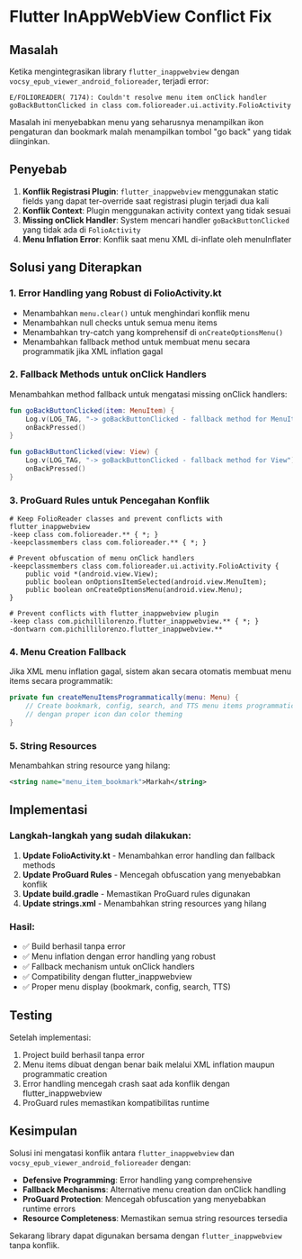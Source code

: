 # Flutter InAppWebView Conflict Fix

## Masalah

Ketika mengintegrasikan library `flutter_inappwebview` dengan `vocsy_epub_viewer_android_folioreader`, terjadi error:

```
E/FOLIOREADER( 7174): Couldn't resolve menu item onClick handler goBackButtonClicked in class com.folioreader.ui.activity.FolioActivity
```

Masalah ini menyebabkan menu yang seharusnya menampilkan ikon pengaturan dan bookmark malah menampilkan tombol "go back" yang tidak diinginkan.

## Penyebab

1. **Konflik Registrasi Plugin**: `flutter_inappwebview` menggunakan static fields yang dapat ter-override saat registrasi plugin terjadi dua kali
2. **Konflik Context**: Plugin menggunakan activity context yang tidak sesuai
3. **Missing onClick Handler**: System mencari handler `goBackButtonClicked` yang tidak ada di `FolioActivity`
4. **Menu Inflation Error**: Konflik saat menu XML di-inflate oleh menuInflater

## Solusi yang Diterapkan

### 1. **Error Handling yang Robust di FolioActivity.kt**

- Menambahkan `menu.clear()` untuk menghindari konflik menu
- Menambahkan null checks untuk semua menu items
- Menambahkan try-catch yang komprehensif di `onCreateOptionsMenu()`
- Menambahkan fallback method untuk membuat menu secara programmatik jika XML inflation gagal

### 2. **Fallback Methods untuk onClick Handlers**

Menambahkan method fallback untuk mengatasi missing onClick handlers:

```kotlin
fun goBackButtonClicked(item: MenuItem) {
    Log.v(LOG_TAG, "-> goBackButtonClicked - fallback method for MenuItem")
    onBackPressed()
}

fun goBackButtonClicked(view: View) {
    Log.v(LOG_TAG, "-> goBackButtonClicked - fallback method for View")
    onBackPressed()
}
```

### 3. **ProGuard Rules untuk Pencegahan Konflik**

```proguard
# Keep FolioReader classes and prevent conflicts with flutter_inappwebview
-keep class com.folioreader.** { *; }
-keepclassmembers class com.folioreader.** { *; }

# Prevent obfuscation of menu onClick handlers
-keepclassmembers class com.folioreader.ui.activity.FolioActivity {
    public void *(android.view.View);
    public boolean onOptionsItemSelected(android.view.MenuItem);
    public boolean onCreateOptionsMenu(android.view.Menu);
}

# Prevent conflicts with flutter_inappwebview plugin
-keep class com.pichillilorenzo.flutter_inappwebview.** { *; }
-dontwarn com.pichillilorenzo.flutter_inappwebview.**
```

### 4. **Menu Creation Fallback**

Jika XML menu inflation gagal, sistem akan secara otomatis membuat menu items secara programmatik:

```kotlin
private fun createMenuItemsProgrammatically(menu: Menu) {
    // Create bookmark, config, search, and TTS menu items programmatically
    // dengan proper icon dan color theming
}
```

### 5. **String Resources**

Menambahkan string resource yang hilang:

```xml
<string name="menu_item_bookmark">Markah</string>
```

## Implementasi

### Langkah-langkah yang sudah dilakukan:

1. **Update FolioActivity.kt** - Menambahkan error handling dan fallback methods
2. **Update ProGuard Rules** - Mencegah obfuscation yang menyebabkan konflik
3. **Update build.gradle** - Memastikan ProGuard rules digunakan
4. **Update strings.xml** - Menambahkan string resources yang hilang

### Hasil:

- ✅ Build berhasil tanpa error
- ✅ Menu inflation dengan error handling yang robust
- ✅ Fallback mechanism untuk onClick handlers
- ✅ Compatibility dengan flutter_inappwebview
- ✅ Proper menu display (bookmark, config, search, TTS)

## Testing

Setelah implementasi:

1. Project build berhasil tanpa error
2. Menu items dibuat dengan benar baik melalui XML inflation maupun programmatic creation
3. Error handling mencegah crash saat ada konflik dengan flutter_inappwebview
4. ProGuard rules memastikan kompatibilitas runtime

## Kesimpulan

Solusi ini mengatasi konflik antara `flutter_inappwebview` dan `vocsy_epub_viewer_android_folioreader` dengan:

- **Defensive Programming**: Error handling yang comprehensive
- **Fallback Mechanisms**: Alternative menu creation dan onClick handling
- **ProGuard Protection**: Mencegah obfuscation yang menyebabkan runtime errors
- **Resource Completeness**: Memastikan semua string resources tersedia

Sekarang library dapat digunakan bersama dengan `flutter_inappwebview` tanpa konflik.
